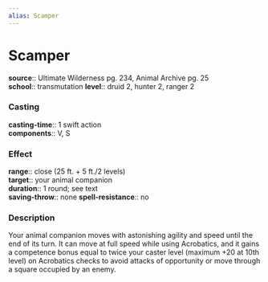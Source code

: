 ```yaml
---
alias: Scamper
---
```


# Scamper 

**source**:: Ultimate Wilderness pg. 234, Animal Archive pg. 25  
**school**:: transmutation
**level**:: druid 2, hunter 2, ranger 2

### Casting 

**casting-time**:: 1 swift action  
**components**:: V, S

### Effect 

**range**:: close (25 ft. + 5 ft./2 levels)  
**target**:: your animal companion  
**duration**:: 1 round; see text  
**saving-throw**:: none
**spell-resistance**:: no

### Description 

Your animal companion moves with astonishing agility and speed until the end of its turn. It can move at full speed while using Acrobatics, and it gains a competence bonus equal to twice your caster level (maximum +20 at 10th level) on Acrobatics checks to avoid attacks of opportunity or move through a square occupied by an enemy.
